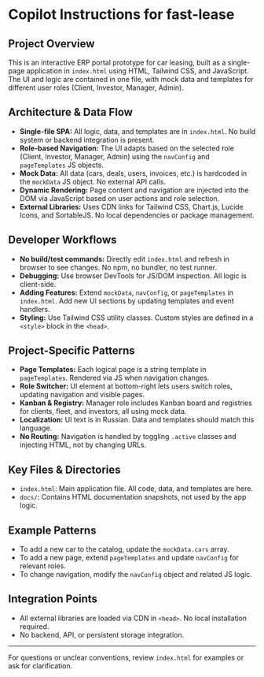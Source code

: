 # Copilot Instructions for fast-lease

## Project Overview
This is an interactive ERP portal prototype for car leasing, built as a single-page application in `index.html` using HTML, Tailwind CSS, and JavaScript. The UI and logic are contained in one file, with mock data and templates for different user roles (Client, Investor, Manager, Admin).

## Architecture & Data Flow
- **Single-file SPA:** All logic, data, and templates are in `index.html`. No build system or backend integration is present.
- **Role-based Navigation:** The UI adapts based on the selected role (Client, Investor, Manager, Admin) using the `navConfig` and `pageTemplates` JS objects.
- **Mock Data:** All data (cars, deals, users, invoices, etc.) is hardcoded in the `mockData` JS object. No external API calls.
- **Dynamic Rendering:** Page content and navigation are injected into the DOM via JavaScript based on user actions and role selection.
- **External Libraries:** Uses CDN links for Tailwind CSS, Chart.js, Lucide Icons, and SortableJS. No local dependencies or package management.

## Developer Workflows
- **No build/test commands:** Directly edit `index.html` and refresh in browser to see changes. No npm, no bundler, no test runner.
- **Debugging:** Use browser DevTools for JS/DOM inspection. All logic is client-side.
- **Adding Features:** Extend `mockData`, `navConfig`, or `pageTemplates` in `index.html`. Add new UI sections by updating templates and event handlers.
- **Styling:** Use Tailwind CSS utility classes. Custom styles are defined in a `<style>` block in the `<head>`.

## Project-Specific Patterns
- **Page Templates:** Each logical page is a string template in `pageTemplates`. Rendered via JS when navigation changes.
- **Role Switcher:** UI element at bottom-right lets users switch roles, updating navigation and visible pages.
- **Kanban & Registry:** Manager role includes Kanban board and registries for clients, fleet, and investors, all using mock data.
- **Localization:** UI text is in Russian. Data and templates should match this language.
- **No Routing:** Navigation is handled by toggling `.active` classes and injecting HTML, not by changing URLs.

## Key Files & Directories
- `index.html`: Main application file. All code, data, and templates are here.
- `docs/`: Contains HTML documentation snapshots, not used by the app logic.

## Example Patterns
- To add a new car to the catalog, update the `mockData.cars` array.
- To add a new page, extend `pageTemplates` and update `navConfig` for relevant roles.
- To change navigation, modify the `navConfig` object and related JS logic.

## Integration Points
- All external libraries are loaded via CDN in `<head>`. No local installation required.
- No backend, API, or persistent storage integration.

---
For questions or unclear conventions, review `index.html` for examples or ask for clarification.
